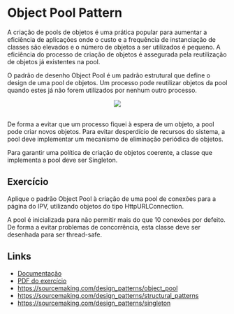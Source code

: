 # Object Pool Pattern

A criação de pools de objetos é uma prática popular para aumentar a eficiência de aplicações onde o custo e a frequência de instanciação de classes são elevados e o número de objetos a ser utilizados é pequeno. A eficiência do processo de criação de objetos é assegurada pela reutilização de objetos já existentes na pool.

O padrão de desenho Object Pool é um padrão estrutural que define o design de uma pool de objetos. Um processo pode reutilizar objetos da pool quando estes já não forem utilizados por nenhum outro processo.

<p align="center">
  <img src="https://argon7.github.io/TrabalhosES2/ObjectPoolPattern/resources/objectpool.png">
</p>
<br>
De forma a evitar que um processo fiquei à espera de um objeto, a pool pode criar novos objetos. Para evitar desperdício de recursos do sistema, a pool deve implementar um mecanismo de eliminação periódica de objetos.

Para garantir uma política de criação de objetos coerente, a classe que implementa a pool deve ser Singleton.
## Exercício

Aplique o padrão Object Pool à criação de uma pool de conexões para a página do IPV, utilizando objetos do tipo HttpURLConnection.

A pool é inicializada para não permitir mais do que 10 conexões por defeito. De forma a evitar problemas de concorrência, esta classe deve ser desenhada para ser thread-safe.
## Links

* [Documentação](https://argon7.github.io/TrabalhosES2/ObjectPoolPattern/javadoc/index.html)
* [PDF do exercício](https://argon7.github.io/TrabalhosES2/ObjectPoolPattern/resources/ExObjectPoolPattern.pdf)
* https://sourcemaking.com/design_patterns/object_pool
* https://sourcemaking.com/design_patterns/structural_patterns
* https://sourcemaking.com/design_patterns/singleton

